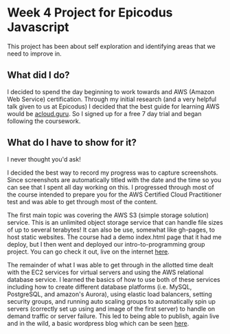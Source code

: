 # Week 4 Project for Epicodus Javascript
This project has been about self exploration and identifying areas that we need to improve in.

## What did I do?

I decided to spend the day beginning to work towards and AWS (Amazon Web Service) certification.  Through my initial research (and a very helpful talk given to us at Epicodus) I decided that the best guide for learning AWS would be [acloud.guru](https://acloud.guru/).  So I signed up for a free 7 day trial and began following the coursework.  

## What do I have to show for it?

I never thought you'd ask!  

I decided the best way to record my progress was to capture screenshots. Since screenshots are automatically titled with the date and the time so you can see that I spent all day working on this. I progressed through most of the course intended to prepare you for the AWS Certified Cloud Practitioner test and was able to get through most of the content.

The first main topic was covering the AWS S3 (simple storage solution) service. This is an unlimited object storage service that can handle file sizes of up to several terabytes! It can also be use, somewhat like gh-pages, to host static websites.  The course had a demo index.html page that it had me deploy, but I then went and deployed our intro-to-programming group project.  You can go check it out, live on the internet [here](http://epicodus-projects-aaron-ross.s3-website-us-west-2.amazonaws.com/).

The remainder of what I was able to get through in the allotted time dealt with the EC2 services for virtual servers and using the AWS relational database service.  I learned the basics of how to use both of these services including how to create different database platforms (i.e. MySQL, PostgreSQL, and amazon's Aurora), using elastic load balancers, setting security groups, and running auto scaling groups to automatically spin up servers (correctly set up using and image of the first server) to handle on demand traffic or server failure.  This led to being able to publish, again live and in the wild, a basic wordpress blog which can be seen [here](www.My-ALB-1788813427.us-west-2.elb.amazonaws.com).
